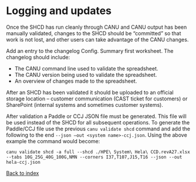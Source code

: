 # Logging and updates

Once the SHCD has run cleanly through CANU and CANU output has been manually validated, changes to the SHCD should be “committed” so that work is not lost, and other users can take advantage of the CANU changes.  

Add an entry to the changelog Config. Summary first worksheet.  The changelog should include: 

* The CANU command line used to validate the spreadsheet. 
* The CANU version being used to validate the spreadsheet. 
* An overview of changes made to the spreadsheet. 

After an SHCD has been validated it should be uploaded to an official storage location – customer communication (CAST ticket for customers) or SharePoint (internal systems and sometimes customer systems). 

After validation a Paddle or CCJ JSON file must be generated.  This file will be used instead of the SHCD for all subsequent operations.  To generate the Paddle/CCJ file use the previous `canu validate shcd` command and add the following to the end `--json –out <system name>-ccj.json`.  Using the above example the command would become: 

```text
canu validate shcd -a full --shcd ./HPE\ System\ Hela\ CCD.revA27.xlsx --tabs 10G_25G_40G_100G,NMN --corners I37,T107,J15,T16 --json --out hela-ccj.json  
```

[Back to index](index.md)